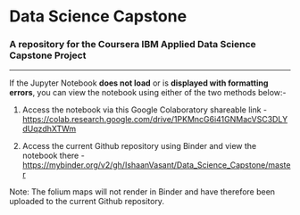 # Data Science Capstone
### A repository for the Coursera IBM Applied Data Science Capstone Project
---

If the Jupyter Notebook **does not load** or is **displayed with formatting errors**, you can view the notebook using either of the two methods below:-

1. Access the notebook via this Google Colaboratory shareable link - https://colab.research.google.com/drive/1PKMncG6i41GNMacVSC3DLYdUqzdhXTWm

2. Access the current Github repository using Binder and view the notebook there - https://mybinder.org/v2/gh/IshaanVasant/Data_Science_Capstone/master 

Note: The folium maps will not render in Binder and have therefore been uploaded to the current Github repository.
